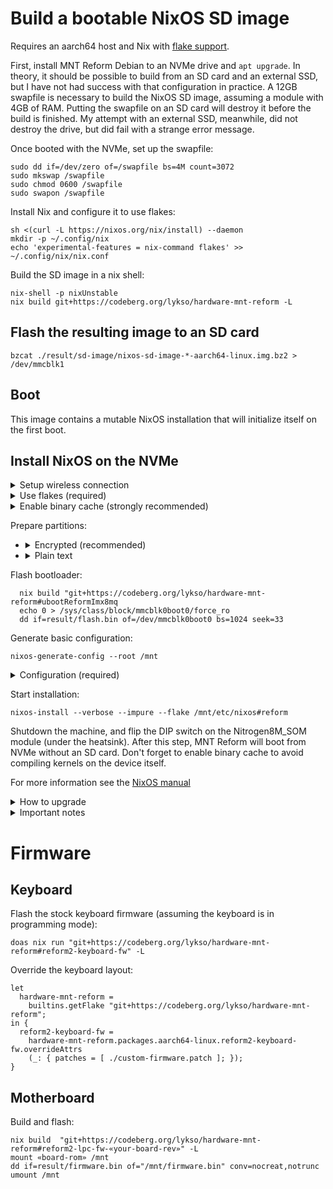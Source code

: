 # Build a bootable NixOS SD image

Requires an aarch64 host and Nix with [flake support](https://www.tweag.io/blog/2020-05-25-flakes/).

First, install MNT Reform Debian to an NVMe drive and `apt upgrade`. In theory, it should be possible to build from an SD card and an external SSD, but I have not had success with that configuration in practice. A 12GB swapfile is necessary to build the NixOS SD image, assuming a module with 4GB of RAM. Putting the swapfile on an SD card will destroy it before the build is finished. My attempt with an external SSD, meanwhile, did not destroy the drive, but did fail with a strange error message.

Once booted with the NVMe, set up the swapfile:
```
sudo dd if=/dev/zero of=/swapfile bs=4M count=3072
sudo mkswap /swapfile
sudo chmod 0600 /swapfile
sudo swapon /swapfile
```

Install Nix and configure it to use flakes:
```
sh <(curl -L https://nixos.org/nix/install) --daemon
mkdir -p ~/.config/nix
echo 'experimental-features = nix-command flakes' >> ~/.config/nix/nix.conf
```

Build the SD image in a nix shell:
```
nix-shell -p nixUnstable
nix build git+https://codeberg.org/lykso/hardware-mnt-reform -L
```

## Flash the resulting image to an SD card
```
bzcat ./result/sd-image/nixos-sd-image-*-aarch64-linux.img.bz2 > /dev/mmcblk1
```

## Boot

This image contains a mutable NixOS installation that will initialize itself on the first boot.

## Install NixOS on the NVMe

<details>
  <summary>Setup wireless connection</summary>

  ```
    sudo -i
    wpa_supplicant -B -i wlp1s0 -c <(wpa_passphrase ${SSID} ${PASSWORD})
  ```
</details>

<details>
  <summary>Use flakes (required)</summary>

  ```
    mkdir -p ~/.config/nix
    echo 'experimental-features = nix-command flakes' >> ~/.config/nix/nix.conf
    nix-shell -p nixUnstable
  ```
</details>

<details>
  <summary>Enable binary cache (strongly recommended)</summary>

  ```
    nix run nixpkgs#cachix -- use nix-community -m user-nixconf -v
  ```
</details>

Prepare partitions:
* <details>
    <summary>Encrypted (recommended)</summary>

    ```
      parted /dev/nvme0n1 mklabel gpt
      parted /dev/nvme0n1 mkpart NIX ext4 0% 100%
      cryptsetup luksFormat /dev/nvme0n1p1
      cryptsetup open /dev/nvme0n1p1 nix
      mkfs.ext4 /dev/mapper/nix
      mount /dev/mapper/nix /mnt/

      parted /dev/mmcblk0 mklabel gpt
      parted /dev/mmcblk0 mkpart BOOT ext4 0% 100%
      mkfs.ext4 /dev/mmcblk0p1
      mount /dev/mmcblk0p1 /mnt/boot
    ```
  </details>

* <details>
    <summary>Plain text</summary>

    ```
      parted /dev/nvme0n1 mklabel gpt
      parted /dev/nvme0n1 mkpart NIX ext4 0% 100%
      mkfs.ext4 /dev/nvme0n1
      mount /dev/nvme0n1 /mnt

      parted /dev/mmcblk0 mklabel gpt
      parted /dev/mmcblk0 mkpart BOOT ext4 0% 100%
      mkfs.ext4 /dev/mmcblk0p1
      mount /dev/mmcblk0p1 /mnt/boot
    ```
  </details>

Flash bootloader:
```
  nix build "git+https://codeberg.org/lykso/hardware-mnt-reform#ubootReformImx8mq
  echo 0 > /sys/class/block/mmcblk0boot0/force_ro
  dd if=result/flash.bin of=/dev/mmcblk0boot0 bs=1024 seek=33
```

Generate basic configuration:
```
nixos-generate-config --root /mnt
```

<details>
  <summary>Configuration (required)</summary>

  Add a flake file at `/mnt/etc/nixos/flake.nix` to import configuration from this repository:
  ```
    {
      description = "Configuration for MNT Reform";

      inputs = {
        nixpkgs.url = "github:NixOS/nixpkgs/nixos-23.11";
        reform.url = "git+https://codeberg.org/lykso/hardware-mnt-reform";
      };

      outputs = { self, nixpkgs, reform }: {

        nixosConfigurations.reform = nixpkgs.lib.nixosSystem {
          system = "aarch64-linux";
          modules = [
            reform.nixosModule
            ./configuration.nix
            ({ pkgs, ... }: {
              nix.package = pkgs.nixFlakes;
              programs.sway.enable = true;
            })
          ];
        };

      };
    }
  ```
</details>

Start installation:
```
nixos-install --verbose --impure --flake /mnt/etc/nixos#reform
```

Shutdown the machine, and flip the DIP switch on the Nitrogen8M_SOM module (under the heatsink). After this step, MNT Reform will boot from NVMe without an SD card. Don't forget to enable binary cache to avoid compiling kernels on the device itself.

For more information see the  [NixOS manual](https://nixos.org/manual/nixos/stable/#sec-installation)

<details>
  <summary>How to upgrade</summary>

  ```
    nixos-rebuild switch --recreate-lock-file --verbose --impure --flake /etc/nixos#reform

    # in case there is new u-boot
    nix build "git+https://codeberg.org/lykso/hardware-mnt-reform#ubootReformImx8mq"
    echo 0 > /sys/class/block/mmcblk0boot0/force_ro
    dd if=result/flash.bin of=/dev/mmcblk0boot0 bs=1024 seek=33
  ```
</details>

<details>
  <summary>Important notes</summary>

  * There may be an issue with the early console with some kernel versions (e.g. I haven't managed to make it work on Linux v5.17.6 at the time of writing this). Just type the password blindly.
  * You can choose the NixOS generation at the boot process with UART.
</details>

# Firmware

## Keyboard

Flash the stock keyboard firmware (assuming the keyboard is in programming mode):
```
doas nix run "git+https://codeberg.org/lykso/hardware-mnt-reform#reform2-keyboard-fw" -L
```

Override the keyboard layout:
```
let
  hardware-mnt-reform =
    builtins.getFlake "git+https://codeberg.org/lykso/hardware-mnt-reform";
in {
  reform2-keyboard-fw =
    hardware-mnt-reform.packages.aarch64-linux.reform2-keyboard-fw.overrideAttrs
    (_: { patches = [ ./custom-firmware.patch ]; });
}
```

## Motherboard

Build and flash:
```
nix build  "git+https://codeberg.org/lykso/hardware-mnt-reform#reform2-lpc-fw-«your-board-rev»" -L
mount «board-rom» /mnt
dd if=result/firmware.bin of="/mnt/firmware.bin" conv=nocreat,notrunc
umount /mnt
```
